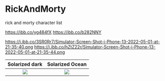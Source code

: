 # RickAndMorty
rick and morty character list

https://ibb.co/yg484fX
https://ibb.co/b282NNY

https://i.ibb.co/3SR0Rr7/Simulator-Screen-Shot-i-Phone-13-2022-05-01-at-21-35-40.png
https://i.ibb.co/hZtZ22r/Simulator-Screen-Shot-i-Phone-13-2022-05-01-at-21-35-44.png


Solarized dark             |  Solarized Ocean
:-------------------------:|:-------------------------:
![](https://i.ibb.co/3SR0Rr7/Simulator-Screen-Shot-i-Phone-13-2022-05-01-at-21-35-40.png)  |  ![](https://i.ibb.co/hZtZ22r/Simulator-Screen-Shot-i-Phone-13-2022-05-01-at-21-35-44.png)
